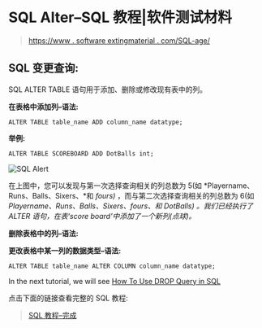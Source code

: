 # SQL Alter–SQL 教程|软件测试材料

> [https://www . software extingmaterial . com/SQL-age/](https://www.softwaretestingmaterial.com/sql-alter/)

## **SQL 变更查询:**

SQL ALTER TABLE 语句用于添加、删除或修改现有表中的列。

**在表格中添加列–语法:**

```
ALTER TABLE table_name ADD column_name datatype;
```

**举例:**

```
ALTER TABLE SCOREBOARD ADD DotBalls int;
```

![SQL Alert](img/113cd58a1fbbda02b8bc2a6bdfc2add1.png)

在上图中，您可以发现与第一次选择查询相关的列总数为 5(如 *Playername、Runs、Balls、Sixers、*和 *fours)* ，而与第二次选择查询相关的列总数为 6(如 *Playername、Runs、Balls、Sixers、fours、*和 *DotBalls)* 。我们已经执行了 ALTER 语句，在表*‘score board’中添加了一个新列(*点球*)。*

**删除表格中的列–语法:**

**更改表格中某一列的数据类型–语法:**

```
ALTER TABLE table_name ALTER COLUMN column_name datatype;
```

In the next tutorial, we will see [How To Use DROP Query in SQL](https://www.softwaretestingmaterial.com/sql-drop-table/)

点击下面的链接查看完整的 SQL 教程:

> [SQL 教程–完成](https://www.softwaretestingmaterial.com/sql-tutorial-complete/)